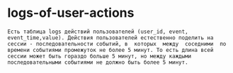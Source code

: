 # logs-of-user-actions

    Есть таблица logs действий пользователей (user_id, event, event_time,value). Действия пользователей естественно поделить на сессии - последовательности событий, в  которых  между  соседними  по времени событиями промежуток не более 5 минут. То есть длина всей сессии может быть гораздо больше 5 минут, но между каждыми последовательными событиями не должно быть более 5 минут.

